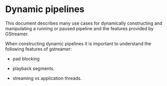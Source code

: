 # Dynamic pipelines

This document describes many use cases for dynamically constructing and
manipulating a running or paused pipeline and the features provided by
GStreamer.

When constructing dynamic pipelines it is important to understand the
following features of gstreamer:

  - pad blocking

  - playback segments.

  - streaming vs application threads.
